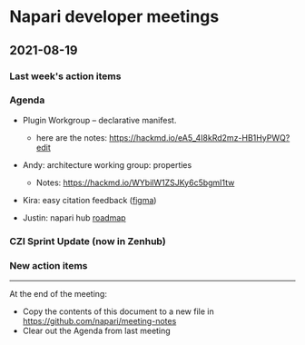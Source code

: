 # Napari developer meetings

## 2021-08-19

### Last week's action items


### Agenda
- Plugin Workgroup – declarative manifest.
    - here are the notes: https://hackmd.io/eA5_4I8kRd2mz-HB1HyPWQ?edit

- Andy: architecture working group: properties
    - Notes: https://hackmd.io/WYbilW1ZSJKy6c5bgmI1tw

- Kira: easy citation feedback ([figma](https://www.figma.com/file/948nHd6NIEn76uSnCxhm24/?node-id=89%3A570))

- Justin: napari hub [roadmap](https://github.com/chanzuckerberg/napari-hub/projects)

### CZI Sprint Update (now in Zenhub)


### New action items


------

At the end of the meeting:
- Copy the contents of this document to a new file in https://github.com/napari/meeting-notes
- Clear out the Agenda from last meeting
